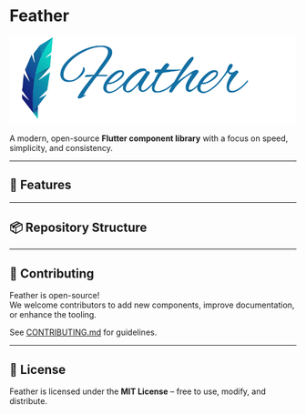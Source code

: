 # Feather

![Feather Logo](assets/feather_brand.png)

A modern, open-source **Flutter component library** with a focus on speed, simplicity, and consistency.  

---

## 🚀 Features

---

## 📦 Repository Structure

---

## 🤝 Contributing
Feather is open-source!  
We welcome contributors to add new components, improve documentation, or enhance the tooling.  

See [CONTRIBUTING.md](CONTRIBUTING.md) for guidelines.

---

## 📜 License
Feather is licensed under the **MIT License** – free to use, modify, and distribute.
